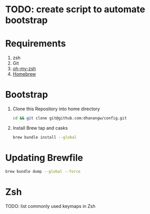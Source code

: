  # TODO: create script to automate bootstrap

# Requirements
1. zsh
2. Git
3. [oh-my-zsh](https://github.com/ohmyzsh/ohmyzsh)
4. [Homebrew](https://brew.sh/)

# Bootstrap
1. Clone this Repository into home directory
   ```bash
   cd && git clone git@github.com:dhanangw/config.git
   ```
2. Install Brew tap and casks
   ```bash
   brew bundle install --global
   ```

# Updating Brewfile
```bash
brew bundle dump --global --force
```

# Zsh
TODO: list commonly used keymaps in Zsh

